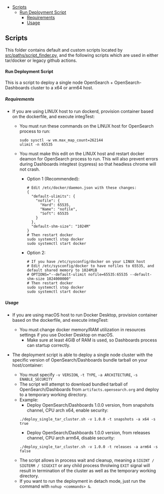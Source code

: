 - [Scripts](#scripts)
    - [Run Deployment Script](#run-deployment-script)
      - [Requirements](#requirements)
      - [Usage](#usage)
  
## Scripts

This folder contains default and custom scripts located by [src/paths/script_finder.py](ScriptFinder), and the following scripts which are used in either tar/docker or legacy github actions.

#### Run Deployment Script

This is a script to deploy a single node OpenSearch + OpenSearch-Dashboards cluster to a x64 or arm64 host.

##### Requirements

* If you are using LINUX host to run dockerd, provision container based on the dockerfile, and execute integTest:
  * You must run these commands on the LINUX host for OpenSearch process to run:
    ```
    sudo sysctl -w vm.max_map_count=262144
    ulimit -n 65535
    ```

  * You must make this edit on the LINUX host and restart docker deamon for OpenSearch process to run.
    This will also prevent errors during Dashboards integtest (cypress) so that headless chrome will not crash.
    * Option 1 (Recommended):
      ```
      # Edit /etc/docker/daemon.json with these changes:
      {
        "default-ulimits": {
          "nofile": {
            "Hard": 65535,
            "Name": "nofile",
            "Soft": 65535
          }
        },
        "default-shm-size": "1024M"
      }
      # Then restart docker
      sudo systemctl stop docker
      sudo systemctl start docker
      ```
    * Option 2:
      ```
      # If you have /etc/sysconfig/docker on your LINUX host
      # Edit /etc/sysconfig/docker to have nofiles to 65535, and default shared memory to 1024MiB
      # OPTIONS="--default-ulimit nofile=65535:65535 --default-shm-size 1024000000"
      # Then restart docker
      sudo systemctl stop docker
      sudo systemctl start docker
      ```

##### Usage

* If you are using macOS host to run Docker Desktop, provision container based on the dockerfile, and execute integTest:
  * You must change docker memory/RAM utilization in resources settings if you use Docker Desktop on macOS.
    * Make sure at least 4GiB of RAM is used, so Dashboards process can startup correctly.

* The deployment script is able to deploy a single node cluster with the specific version of OpenSearch/Dashboards bundle tarball on your host/container:
  * You must specify `-v VERSION`, `-t TYPE`, `-a ARCHITECTURE`, `-s ENABLE_SECURITY`
  * The script will attempt to download bundled tarball of OpenSearch/Dashboards from `artifacts.opensearch.org` and deploy to a temporary working directory.
  * Example:
    * Deploy OpenSearch/Dashboards 1.0.0 version, from snapshots channel, CPU arch x64, enable security:
    ```
    ./deploy_single_tar_cluster.sh -v 1.0.0 -t snapshots -a x64 -s true
    ```
    * Deploy OpenSearch/Dashboards 1.0.0 version, from releases channel, CPU arch arm64, disable security:
    ```
    ./deploy_single_tar_cluster.sh -v 1.0.0 -t releases -a arm64 -s false
    ```
  * The script allows in process wait and cleanup, meaning a `SIGINT / SIGTERM / SIGEXIT` or any child process throlwing `EXIT` signal will result in termination of the
    cluster as well as the temporary working directory.
  * If you want to run the deployment in detach mode, just run the command with `nohup <commands> &`.


